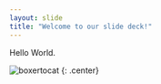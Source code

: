 ```yaml
---
layout: slide
title: "Welcome to our slide deck!"
---
```


Hello World.

![boxertocat](https://octodex.github.com/images/boxertocat_octodex.jpg)
{: .center}

